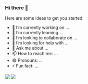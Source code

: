 ### Hi there 👋

<!--
**andreztz/andreztz** is a ✨ _special_ ✨ repository because its `README.md` (this file) appears on your GitHub profile.
-->


Here are some ideas to get you started:

- 🔭 I’m currently working on ...
- 🌱 I’m currently learning ...
- 👯 I’m looking to collaborate on ...
- 🤔 I’m looking for help with ...
- 💬 Ask me about ...
- 📫 How to reach me: ...
- 😄 Pronouns: ...
- ⚡ Fun fact: ...

<a href="https://github.com/andreztz/github-readme-stats">
  <img align="left" src="https://github-readme-stats.vercel.app/api/pin/?username=andreztz&repo=github-readme-stats" />
</a>
<a href="https://github.com/andreztz/convoychat">
  <img align="left" src="https://github-readme-stats.vercel.app/api/pin/?username=andreztz&repo=convoychat" />
</a>
